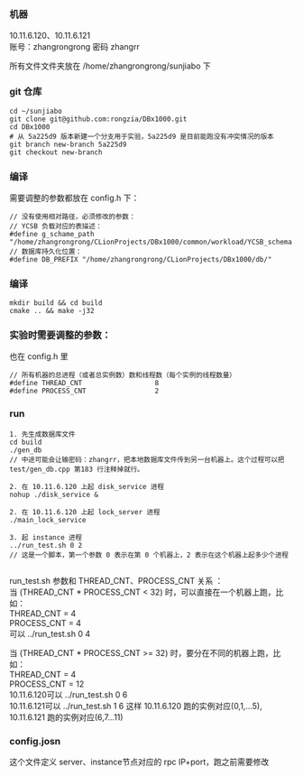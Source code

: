 ### 机器
10.11.6.120、10.11.6.121  
账号：zhangrongrong 密码 zhangrr

所有文件文件夹放在 /home/zhangrongrong/sunjiabo 下

### git 仓库
```
cd ~/sunjiabo
git clone git@github.com:rongzia/DBx1000.git
cd DBx1000
# 从 5a225d9 版本新建一个分支用于实验，5a225d9 是目前能跑没有冲突情况的版本
git branch new-branch 5a225d9
git checkout new-branch
```

### 编译
需要调整的参数都放在 config.h 下：
```
// 没有使用相对路径，必须修改的参数：
// YCSB 负载对应的表描述：
#define g_schame_path "/home/zhangrongrong/CLionProjects/DBx1000/common/workload/YCSB_schema.txt"
// 数据库持久化位置：
#define DB_PREFIX "/home/zhangrongrong/CLionProjects/DBx1000/db/"
```

### 编译
```
mkdir build && cd build
cmake .. && make -j32
```

### 实验时需要调整的参数：
也在 config.h 里
```
// 所有机器的总进程（或者总实例数）数和线程数（每个实例的线程数量）
#define THREAD_CNT					8
#define PROCESS_CNT					2
```

### run
```
1. 先生成数据库文件
cd build
./gen_db
// 中途可能会让输密码：zhangrr，把本地数据库文件传到另一台机器上。这个过程可以把 test/gen_db.cpp 第183 行注释掉就行。

2. 在 10.11.6.120 上起 disk_service 进程
nohup ./disk_service &

2. 在 10.11.6.120 上起 lock_server 进程
./main_lock_service

3. 起 instance 进程
../run_test.sh 0 2
// 这是一个脚本，第一个参数 0 表示在第 0 个机器上，2 表示在这个机器上起多少个进程


```


run_test.sh 参数和 THREAD_CNT、PROCESS_CNT 关系 ：  
当 (THREAD_CNT * PROCESS_CNT < 32) 时，可以直接在一个机器上跑，比如：  
THREAD_CNT = 4  
PROCESS_CNT = 4  
可以 ../run_test.sh 0 4

当 (THREAD_CNT * PROCESS_CNT >= 32) 时，要分在不同的机器上跑，比如：  
THREAD_CNT = 4  
PROCESS_CNT = 12  
10.11.6.120可以 ../run_test.sh 0 6  
10.11.6.121可以 ../run_test.sh 1 6
这样 10.11.6.120 跑的实例对应(0,1,...5), 10.11.6.121 跑的实例对应(6,7...11)

### config.josn
这个文件定义 server、instance节点对应的 rpc IP+port，跑之前需要修改

